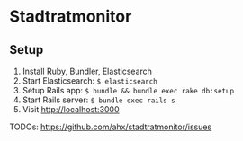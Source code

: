 # Stadtratmonitor

## Setup

1. Install Ruby, Bundler, Elasticsearch
1. Start Elasticsearch: `$ elasticsearch`
1. Setup Rails app: `$ bundle && bundle exec rake db:setup`
1. Start Rails server: `$ bundle exec rails s`
1. Visit [http://localhost:3000](http://localhost:3000)

TODOs: https://github.com/ahx/stadtratmonitor/issues
